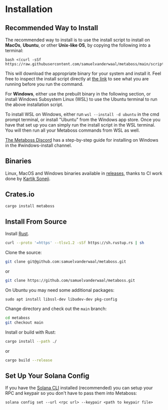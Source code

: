 # Installation

## Recommended Way to Install

The recommended way to install is to use the install script to install on **MacOs**, **Ubuntu**, or other **Unix-like OS**, by copying the following into a terminal:

```
bash <(curl -sSf https://raw.githubusercontent.com/samuelvanderwaal/metaboss/main/scripts/install.sh)
```

This will download the appropriate binary for your system and install it. Feel free to inspect the install script directly at [the link](https://raw.githubusercontent.com/samuelvanderwaal/metaboss/main/scripts/install.sh) to see what you are running before you run the command.

For **Windows**, either use the prebuilt binary in the following section, or install Windows Subsystem Linux (WSL) to use the Ubuntu terminal to run the above installation script.

To install WSL on Windows, either run `wsl --install -d ubuntu` in the cmd prompt terminal, or install "Ubuntu" from the Windows app store. Once you have that set up you can simply run the install script in the WSL terminal. You will then run all your Metaboss commands from WSL as well.

[The Metaboss Discord](https://discord.gg/n3H9rQ8s4R) has a step-by-step guide for installing on Windows in the #windows-install channel.

## Binaries

Linux, MacOS and Windows binaries available in [releases](https://github.com/samuelvanderwaal/metaboss/releases), thanks to CI work done by [Kartik Soneji](https://github.com/KartikSoneji).

## Crates.io

```bash
cargo install metaboss
```

## Install From Source

Install [Rust](https://www.rust-lang.org/tools/install).

```bash
curl --proto '=https' --tlsv1.2 -sSf https://sh.rustup.rs | sh
```

Clone the source:

```bash
git clone git@github.com:samuelvanderwaal/metaboss.git
```

or

```bash
git clone https://github.com/samuelvanderwaal/metaboss.git
```

On Ubuntu you may need some additional packages:

```
sudo apt install libssl-dev libudev-dev pkg-config
```

Change directory and check out the `main` branch:

```bash
cd metaboss
git checkout main
```

Install or build with Rust:

```bash
cargo install --path ./
```

or

```bash
cargo build --release
```

## Set Up Your Solana Config

If you have the [Solana CLI](https://docs.solana.com/cli/install-solana-cli-tools) installed (recommended) you can setup your RPC and keypair so you don't have to pass them into Metaboss:

```
solana config set --url <rpc url> --keypair <path to keypair file>
```